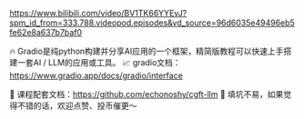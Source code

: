 https://www.bilibili.com/video/BV1TK66YYEvJ?spm_id_from=333.788.videopod.episodes&vd_source=96d6035e49496eb5fe62e8a637b7baf0




🔥 Gradio是纯python构建并分享AI应用的一个框架，精简版教程可以快速上手搭建一套AI / LLM的应用或工具。
📈 gradio文档： https://www.gradio.app/docs/gradio/interface

🌟 课程配套文档：https://github.com/echonoshy/cgft-llm
🤪 填坑不易，如果觉得不错的话，欢迎点赞、投币催更～